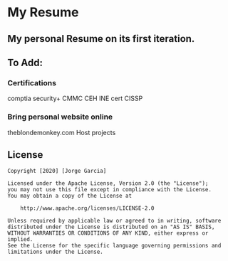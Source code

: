 # My Resume

My personal Resume on its first iteration.
---
## To Add:
### Certifications
 
comptia security+
CMMC
CEH
INE cert
CISSP

### Bring personal website online 

theblondemonkey.com
Host projects


## License

    Copyright [2020] [Jorge Garcia]

    Licensed under the Apache License, Version 2.0 (the "License");
    you may not use this file except in compliance with the License.
    You may obtain a copy of the License at

        http://www.apache.org/licenses/LICENSE-2.0

    Unless required by applicable law or agreed to in writing, software
    distributed under the License is distributed on an "AS IS" BASIS,
    WITHOUT WARRANTIES OR CONDITIONS OF ANY KIND, either express or implied.
    See the License for the specific language governing permissions and
    limitations under the License.
